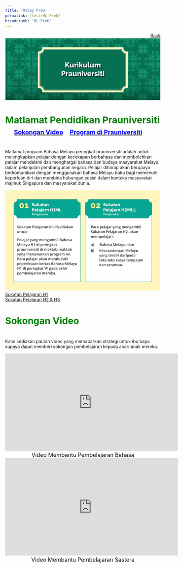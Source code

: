 ```yaml
---
title: 'Malay PreU'
permalink: /test/ML-PreU/
breadcrumb: 'ML PreU'
---
```

<html>
<body>
<style>
</style>
<a href="/gallery/pameran- bahasa- melayu-malay-language-exhibitions-a/moe-curriculum/" style="float:right;">Back</a><br/>
<img src="/images/ML-PreU-Header.jpg">

<h4 style="color:green;font-size:30px;">Matlamat Pendidikan Prauniversiti  &nbsp;  &nbsp; 
<a href="#C1" style="font-size:20px"><span style="color:blue;">Sokongan Video</span></a>&nbsp;&nbsp;
 <a href="#C2" style="font-size:20px"><span style="color:blue;">Program di Prauniversiti
</span></a><br/></h4>
 <p>
 Matlamat program Bahasa Melayu peringkat prauniversiti adalah untuk melengkapkan pelajar dengan kecekapan berbahasa dan membolehkan pelajar mendalami dan menghargai bahasa dan budaya masyarakat Melayu dalam pelanjutan pembangunan negara. Pelajar diharap akan berupaya berkomunikasi dengan menggunakan bahasa Melayu baku bagi memenuhi keperluan diri dan membina hubungan sosial dalam konteks masyarakat majmuk Singapura dan masyarakat dunia.
</p>
<img src="/images/ML-PreU_Syllabus.jpg">
<a href="/Gallery/Annex A -Sukatan-Pelajaran-H1.pdf" target="_blank">Sukatan Pelajaran H1</a><br/>
<a href="/Gallery/Annex B - Sukatan-Pelajaran-H2-&-H3.pdf" target="_blank">Sukatan Pelajaran H2 & H3</a><br/>
<h4 style="color:green;font-size:30px;">Sokongan Video </h4>
 <p>
 Kami sediakan pautan video yang memaparkan strategi untuk ibu bapa supaya dapat memberi sokongan pembelajaran kepada anak-anak mereka.
</p>
<center>
<iframe width="560" height="315" src="https://www.youtube.com/embed/wvuiXKf_bJ4" frameborder="0" allow="accelerometer; autoplay; encrypted-media; gyroscope; picture-in-picture" allowfullscreen></iframe><br/><span style="font-size:18px;">Video Membantu Pembelajaran Bahasa
</span>
 </center>
 <center>
<iframe width="560" height="315" src="https://www.youtube.com/embed/RXaW1jeuEj4" frameborder="0" allow="accelerometer; autoplay; encrypted-media; gyroscope; picture-in-picture" allowfullscreen></iframe><br/><span style="font-size:18px;">Video Membantu Pembelajaran Sastera
</span>
</center>
